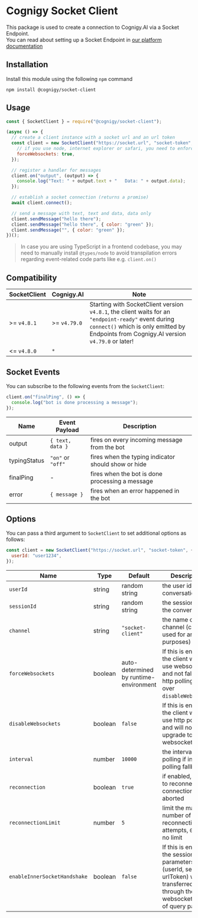 # Cognigy Socket Client

This package is used to create a connection to Cognigy.AI via a Socket Endpoint.  
You can read about setting up a Socket Endpoint in [our platform documentation](https://docs.cognigy.com/ai/endpoints/socketio/)

## Installation

Install this module using the following `npm` command

```
npm install @cognigy/socket-client
```

## Usage

```javascript
const { SocketClient } = require("@cognigy/socket-client");

(async () => {
  // create a client instance with a socket url and an url token
  const client = new SocketClient("https://socket.url", "socket-token", {
    // if you use node, internet explorer or safari, you need to enforce websockets
    forceWebsockets: true,
  });

  // register a handler for messages
  client.on("output", (output) => {
    console.log("Text: " + output.text + "   Data: " + output.data);
  });

  // establish a socket connection (returns a promise)
  await client.connect();

  // send a message with text, text and data, data only
  client.sendMessage("hello there");
  client.sendMessage("hello there", { color: "green" });
  client.sendMessage("", { color: "green" });
})();
```

> In case you are using TypeScript in a frontend codebase, you may need to manually install `@types/node` to avoid transpilation errors regarding event-related code parts like e.g. `client.on()`


## Compatibility

| SocketClient | Cognigy.AI | Note |
| - | - | - |
| >= `v4.8.1` | >= `v4.79.0` | Starting with SocketClient version `v4.8.1`, the client waits for an `"endpoint-ready"` event during `connect()` which is only emitted by Endpoints from Cognigy.AI version `v4.79.0` or later!
| <= `v4.8.0` | `*` |

## Socket Events

You can subscribe to the following events from the `SocketClient`:

```javascript
client.on("finalPing", () => {
  console.log("bot is done processing a message");
});
```

| Name         | Event Payload     | Description                                         |
| ------------ | ----------------- | --------------------------------------------------- |
| output       | `{ text, data }`  | fires on every incoming message from the bot        |
| typingStatus | `"on"` or `"off"` | fires when the typing indicator should show or hide |
| finalPing    | -                 | fires when the bot is done processing a message     |
| error        | `{ message }`     | fires when an error happened in the bot             |

## Options

You can pass a third argument to `SocketClient` to set additional options as follows:

```javascript
const client = new SocketClient("https://socket.url", "socket-token", {
  userId: "user1234",
});
```

| Name                         | Type    | Default                                | Description '                                                                                                                              |
| ---------------------------- | ------- | -------------------------------------- | ------------------------------------------------------------------------------------------------------------------------------------------ |
| `userId`                     | string  | random string                          | the user id for the conversation                                                                                                           |
| `sessionId`                  | string  | random string                          | the session id for the conversation                                                                                                        |
| `channel`                    | string  | `"socket-client"`                      | the name of the channel (can be used for analytics purposes)                                                                               |
| `forceWebsockets`            | boolean | auto-determined by runtime-environment | If this is enabled, the client will only use websockets and not fall back to http polling (wins over `disableWebsockets`)                  |
| `disableWebsockets`          | boolean | `false`                                | If this is enabled, the client will only use http polling and will not try to upgrade to websockets                                        |
| `interval`                   | number  | `10000`                                | the interval for polling if in http polling fallback                                                                                       |
| `reconnection`               | boolean | `true`                                 | if enabled, will try to reconnect if the connection is aborted                                                                             |
| `reconnectionLimit`          | number  | `5`                                    | limit the maximum number of reconnection attempts, `0` means no limit                                                                      |
| `enableInnerSocketHandshake` | boolean | `false`                                | If this is enabled, the session parameters (userId, sessionId, urlToken) will be transferred through the websocket instead of query params |